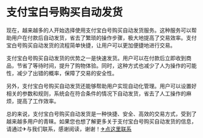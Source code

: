 # 支付宝白号购买自动发货

现在，越来越多的人开始选择使用支付宝白号购买自动发货服务。这种服务可以帮助用户在付款后自动发货，省去了繁琐的操作步骤，极大地提高了交易效率。支付宝白号购买自动发货的流程简单快捷，让用户可以更加便捷地进行交易。

支付宝白号购买自动发货的优势之一是快速发货。用户可以在付款后立即收到商品，节省了等待时间，提升了购物体验。同时，这种方式也减少了人为操作的可能性，减少了出错的概率，保障了交易的安全性。

另外，支付宝白号购买自动发货还能够帮助用户实现自动化管理。用户可以设置好相关的参数和规则，系统会在符合条件的情况下自动发货，省去了人工操作的麻烦，提高了工作效率。

总的来说，支付宝白号购买自动发货是一种快捷、安全、高效的交易方式，受到了越来越多用户的青睐。如果您也想了解更多关于支付宝白号购买自动发货的信息，请通过✈与我们联系，感谢阅读，谢谢！[✈点这里联系](https://ss.k02.cc)